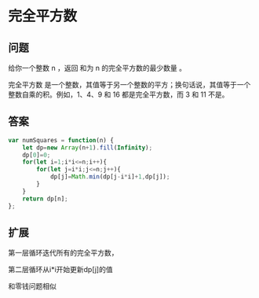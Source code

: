 # 完全平方数
## 问题
给你一个整数 n ，返回 和为 n 的完全平方数的最少数量 。

完全平方数 是一个整数，其值等于另一个整数的平方；换句话说，其值等于一个整数自乘的积。例如，1、4、9 和 16 都是完全平方数，而 3 和 11 不是。
## 答案
```js
var numSquares = function(n) {
    let dp=new Array(n+1).fill(Infinity);
    dp[0]=0;
    for(let i=1;i*i<=n;i++){
        for(let j=i*i;j<=n;j++){
            dp[j]=Math.min(dp[j-i*i]+1,dp[j]);
        }
    }
    return dp[n];
};
```
## 扩展

第一层循环迭代所有的完全平方数，

第二层循环从i*i开始更新dp[j]的值

和零钱问题相似